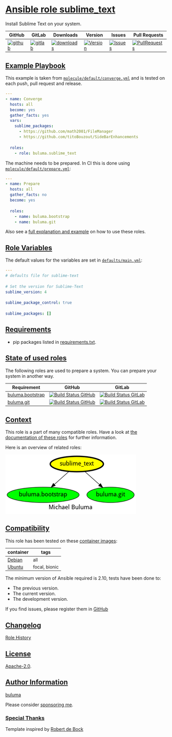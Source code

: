 # [Ansible role sublime_text](#sublime_text)

Install Sublime Text on your system.

|GitHub|GitLab|Downloads|Version|Issues|Pull Requests|
|------|------|-------|-------|------|-------------|
|[![github](https://github.com/buluma/ansible-role-sublime_text/actions/workflows/molecule.yml/badge.svg)](https://github.com/buluma/ansible-role-sublime_text/actions/workflows/molecule.yml)|[![gitlab](https://gitlab.com/shadowwalker/ansible-role-sublime_text/badges/master/pipeline.svg)](https://gitlab.com/shadowwalker/ansible-role-sublime_text)|[![downloads](https://img.shields.io/ansible/role/d/)](https://galaxy.ansible.com/buluma/sublime_text)|[![Version](https://img.shields.io/github/release/buluma/ansible-role-sublime_text.svg)](https://github.com/buluma/ansible-role-sublime_text/releases/)|[![Issues](https://img.shields.io/github/issues/buluma/ansible-role-sublime_text.svg)](https://github.com/buluma/ansible-role-sublime_text/issues/)|[![PullRequests](https://img.shields.io/github/issues-pr-closed-raw/buluma/ansible-role-sublime_text.svg)](https://github.com/buluma/ansible-role-sublime_text/pulls/)|

## [Example Playbook](#example-playbook)

This example is taken from [`molecule/default/converge.yml`](https://github.com/buluma/ansible-role-sublime_text/blob/master/molecule/default/converge.yml) and is tested on each push, pull request and release.

```yaml
---
- name: Converge
  hosts: all
  become: yes
  gather_facts: yes
  vars:
    sublime_packages:
      - https://github.com/math2001/FileManager
      - https://github.com/titoBouzout/SideBarEnhancements

  roles:
    - role: buluma.sublime_text
```

The machine needs to be prepared. In CI this is done using [`molecule/default/prepare.yml`](https://github.com/buluma/ansible-role-sublime_text/blob/master/molecule/default/prepare.yml):

```yaml
---
- name: Prepare
  hosts: all
  gather_facts: no
  become: yes

  roles:
    - name: buluma.bootstrap
    - name: buluma.git
```

Also see a [full explanation and example](https://buluma.github.io/how-to-use-these-roles.html) on how to use these roles.

## [Role Variables](#role-variables)

The default values for the variables are set in [`defaults/main.yml`](https://github.com/buluma/ansible-role-sublime_text/blob/master/defaults/main.yml):

```yaml
---
# defaults file for sublime-text

# Set the version for Sublime-Text
sublime_version: 4

sublime_package_control: true

sublime_packages: []
```

## [Requirements](#requirements)

- pip packages listed in [requirements.txt](https://github.com/buluma/ansible-role-sublime_text/blob/master/requirements.txt).

## [State of used roles](#state-of-used-roles)

The following roles are used to prepare a system. You can prepare your system in another way.

| Requirement | GitHub | GitLab |
|-------------|--------|--------|
|[buluma.bootstrap](https://galaxy.ansible.com/buluma/bootstrap)|[![Build Status GitHub](https://github.com/buluma/ansible-role-bootstrap/workflows/Ansible%20Molecule/badge.svg)](https://github.com/buluma/ansible-role-bootstrap/actions)|[![Build Status GitLab](https://gitlab.com/shadowwalker/ansible-role-bootstrap/badges/master/pipeline.svg)](https://gitlab.com/shadowwalker/ansible-role-bootstrap)|
|[buluma.git](https://galaxy.ansible.com/buluma/git)|[![Build Status GitHub](https://github.com/buluma/ansible-role-git/workflows/Ansible%20Molecule/badge.svg)](https://github.com/buluma/ansible-role-git/actions)|[![Build Status GitLab](https://gitlab.com/shadowwalker/ansible-role-git/badges/master/pipeline.svg)](https://gitlab.com/shadowwalker/ansible-role-git)|

## [Context](#context)

This role is a part of many compatible roles. Have a look at [the documentation of these roles](https://buluma.github.io/) for further information.

Here is an overview of related roles:

![dependencies](https://raw.githubusercontent.com/buluma/ansible-role-sublime_text/png/requirements.png "Dependencies")

## [Compatibility](#compatibility)

This role has been tested on these [container images](https://hub.docker.com/u/buluma):

|container|tags|
|---------|----|
|[Debian](https://hub.docker.com/repository/docker/buluma/debian/general)|all|
|[Ubuntu](https://hub.docker.com/repository/docker/buluma/ubuntu/general)|focal, bionic|

The minimum version of Ansible required is 2.10, tests have been done to:

- The previous version.
- The current version.
- The development version.

If you find issues, please register them in [GitHub](https://github.com/buluma/ansible-role-sublime_text/issues)

## [Changelog](#changelog)

[Role History](https://github.com/buluma/ansible-role-sublime_text/blob/master/CHANGELOG.md)

## [License](#license)

[Apache-2.0](https://github.com/buluma/ansible-role-sublime_text/blob/master/LICENSE).

## [Author Information](#author-information)

[buluma](https://buluma.github.io/)

Please consider [sponsoring me](https://github.com/sponsors/buluma).

### [Special Thanks](#special-thanks)

Template inspired by [Robert de Bock](https://github.com/robertdebock)
